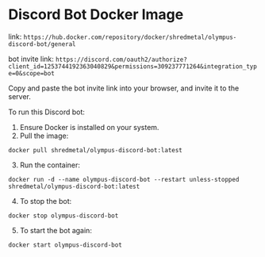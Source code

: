 # Discord Bot Docker Image

link: ```https://hub.docker.com/repository/docker/shredmetal/olympus-discord-bot/general```

bot invite link: ```https://discord.com/oauth2/authorize?client_id=1253744192363040829&permissions=309237771264&integration_type=0&scope=bot```

Copy and paste the bot invite link into your browser, and invite it to the server.

To run this Discord bot:

1. Ensure Docker is installed on your system.
2. Pull the image:

```docker pull shredmetal/olympus-discord-bot:latest```

3. Run the container:

```docker run -d --name olympus-discord-bot --restart unless-stopped shredmetal/olympus-discord-bot:latest```

4. To stop the bot:

```docker stop olympus-discord-bot```

5. To start the bot again:

```docker start olympus-discord-bot```